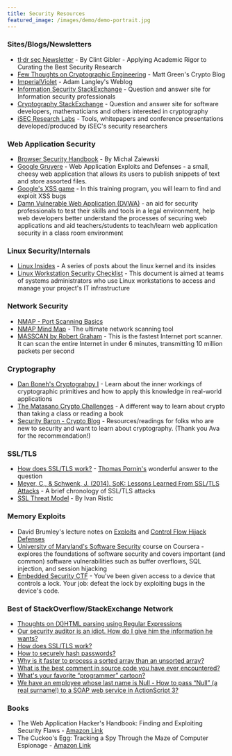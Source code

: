 ```yaml
---
title: Security Resources
featured_image: /images/demo/demo-portrait.jpg
---
```


### Sites/Blogs/Newsletters


* [tl;dr sec Newsletter](https://tldrsec.com/) - By Clint Gibler - Applying Academic Rigor to Curating the Best Security Research
* [Few Thoughts on Cryptographic Engineering](http://blog.cryptographyengineering.com/) - Matt Green's Crypto Blog
* [ImperialViolet](https://www.imperialviolet.org/) - Adam Langley's Weblog
* [Information Security StackExchange](http://security.stackexchange.com/) - Question and answer site for Information security professionals
* [Cryptography StackExchange](http://crypto.stackexchange.com/) - Question and answer site for software developers, mathematicians and others interested in cryptography
* [iSEC Research Labs](https://isecpartners.github.io/) - Tools, whitepapers and conference presentations developed/produced by iSEC's security researchers

### Web Application Security

* [Browser Security Handbook](https://code.google.com/p/browsersec/wiki/Main) - By Michal Zalewski
* [Google Gruyere](https://google-gruyere.appspot.com/) - Web Application Exploits and Defenses -  a small, cheesy web application that allows its users to publish snippets of text and store assorted files.
* [Google's XSS game](https://xss-game.appspot.com/) - In this training program, you will learn to find and exploit XSS bugs
* [Damn Vulnerable Web Application (DVWA)](http://www.dvwa.co.uk/) - an aid for security professionals to test their skills and tools in a legal environment, help web developers better understand the processes of securing web applications and aid teachers/students to teach/learn web application security in a class room environment

### Linux Security/Internals

* [Linux Insides](https://0xax.gitbooks.io/linux-insides/content/index.html) - A series of posts about the linux kernel and its insides
* [Linux Workstation Security Checklist](https://github.com/lfit/itpol/blob/master/linux-workstation-security.md) - This document is aimed at teams of systems administrators who use Linux workstations to access and manage your project's IT infrastructure

### Network Security

* [NMAP - Port Scanning Basics](https://nmap.org/book/man-port-scanning-basics.html)
* [NMAP Mind Map](https://nmap.org/docs/nmap-mindmap.pdf) - The ultimate network scanning tool
* [MASSCAN by Robert Graham](https://github.com/robertdavidgraham/masscan) - This is the fastest Internet port scanner. It can scan the entire Internet in under 6 minutes, transmitting 10 million packets per second

### Cryptography

* [Dan Boneh's Cryptograhpy I](https://www.coursera.org/course/crypto) - Learn about the inner workings of cryptographic primitives and how to apply this knowledge in real-world applications
* [The Matasano Crypto Challenges](http://cryptopals.com/) - A different way to learn about crypto than taking a class or reading a book
* [Security Baron - Crypto Blog](https://securitybaron.com/blog/cryptography-and-coding-information/) - Resources/readings for folks who are new to security and want to learn about cryptography. (Thank you Ava for the recommendation!)

### SSL/TLS

* [How does SSL/TLS work?](http://security.stackexchange.com/a/20847/22401) - [Thomas Pornin's](http://security.stackexchange.com/users/655/thomas-pornin) wonderful answer to the question
* [Meyer, C., & Schwenk, J. (2014). SoK: Lessons Learned From SSL/TLS Attacks](http://www.nds.rub.de/media/nds/veroeffentlichungen/2013/08/19/paper.pdf) - A brief chronology of SSL/TLS attacks
* [SSL Threat Model](http://blog.ivanristic.com/downloads/SSL_Threat_Model.png) - By Ivan Ristic

### Memory Exploits

* David Brumley's lecture notes on [Exploits](https://users.ece.cmu.edu/~dbrumley/courses/18487-f13/powerpoint/03-controlflow-attack.pdf) and [Control Flow Hijack Defenses](https://users.ece.cmu.edu/~dbrumley/courses/18487-f13/powerpoint/05-controlflow-defense.pdf)
* [University of Maryland's Software Security](https://www.coursera.org/course/softwaresec) course on Coursera - explores the foundations of software security and covers important (and common) software vulnerabilities such as buffer overflows, SQL injection, and session hijacking
* [Embedded Security CTF](https://microcorruption.com) - You've been given access to a device that controls a lock. Your job: defeat the lock by exploiting bugs in the device's code.

### Best of StackOverflow/StackExchange Network

* [Thoughts on (X)HTML parsing using Regular Expressions](http://stackoverflow.com/a/1732454/1382832)
* [Our security auditor is an idiot. How do I give him the information he wants?](http://serverfault.com/questions/293217/)
* [How does SSL/TLS work?](http://security.stackexchange.com/a/20847/22401)
* [How to securely hash passwords?](http://security.stackexchange.com/a/31846/22401)
* [Why is it faster to process a sorted array than an unsorted array?](http://stackoverflow.com/a/11227902/1382832)
* [What is the best comment in source code you have ever encountered?](http://stackoverflow.com/questions/184618/)
* [What's your favorite “programmer” cartoon?](http://stackoverflow.com/questions/84556/)
* [We have an employee whose last name is Null - How to pass “Null” (a real surname!) to a SOAP web service in ActionScript 3?](http://stackoverflow.com/questions/4456438/)

### Books

* The Web Application Hacker's Handbook: Finding and Exploiting Security Flaws - [Amazon Link](http://www.amazon.com/The-Web-Application-Hackers-Handbook/dp/1118026470)
* The Cuckoo's Egg: Tracking a Spy Through the Maze of Computer Espionage - [Amazon Link](http://www.amazon.com/The-Cuckoos-Egg-Tracking-Espionage/dp/1416507787)
